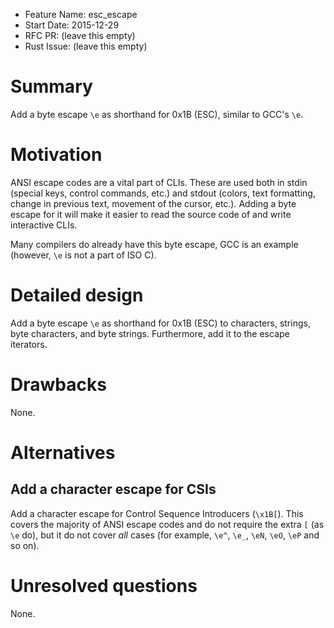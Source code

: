- Feature Name: esc_escape
- Start Date: 2015-12-29
- RFC PR: (leave this empty)
- Rust Issue: (leave this empty)

# Summary
[summary]: #summary

Add a byte escape `\e` as shorthand for 0x1B (ESC), similar to GCC's `\e`.

# Motivation
[motivation]: #motivation

ANSI escape codes are a vital part of CLIs. These are used both in stdin (special keys, control commands, etc.) and stdout (colors, text formatting, change in previous text, movement of the cursor, etc.). Adding a byte escape for it will make it easier to read the source code of and write interactive CLIs.

Many compilers do already have this byte escape, GCC is an example (however, `\e` is not a part of ISO C).

# Detailed design
[design]: #detailed-design

Add a byte escape `\e` as shorthand for 0x1B (ESC) to characters, strings, byte characters, and byte strings. Furthermore, add it to the escape iterators.

# Drawbacks
[drawbacks]: #drawbacks

None.

# Alternatives
[alternatives]: #alternatives

## Add a character escape for CSIs

Add a character escape for Control Sequence Introducers (`\x1B[`). This covers the majority of ANSI escape codes and do not require the extra `[` (as `\e` do), but it do not cover _all_ cases (for example, `\e^`, `\e_`, `\eN`, `\eO`, `\eP` and so on).

# Unresolved questions
[unresolved]: #unresolved-questions

None.
